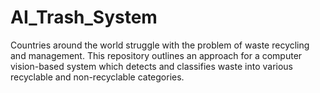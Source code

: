 # AI_Trash_System
Countries around the world struggle with the problem of waste recycling and management. This repository outlines an approach for a computer vision-based system which detects and classifies waste into various recyclable and non-recyclable categories.

